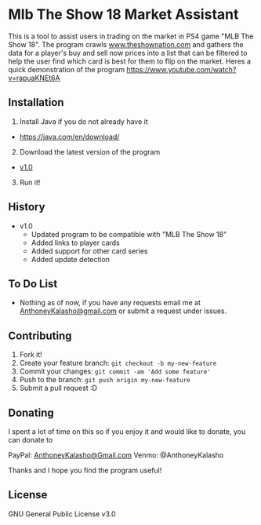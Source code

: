 # Mlb The Show 18 Market Assistant
This is a tool to assist users in trading on the market in PS4 game "MLB The Show 18". The program crawls www.theshownation.com and gathers the data for a player's buy and sell now prices into a list that can be filtered to help the user find which card is best for them to flip on the market. Heres a quick demonstration of the program https://www.youtube.com/watch?v=rapuaKNEt6A


## Installation

1. Install Java if you do not already have it
  * https://java.com/en/download/
2. Download the latest version of the program
  * [v1.0](https://sourceforge.net/projects/mlbtheshow18marketassistant/files/MLB%20The%20Show%2018%20Market%20Assistant%20v1.0.jar/download)
 
3. Run it!


## History
  * v1.0
    * Updated program to be compatible with "MLB The Show 18"
    * Added links to player cards
    * Added support for other card series
    * Added update detection
    

## To Do List
  * Nothing as of now, if you have any requests email me at AnthoneyKalasho@gmail.com or submit a request under issues.

## Contributing

1. Fork it!
2. Create your feature branch: `git checkout -b my-new-feature`
3. Commit your changes: `git commit -am 'Add some feature'`
4. Push to the branch: `git push origin my-new-feature`
5. Submit a pull request :D


## Donating
I spent a lot of time on this so if you enjoy it and would like to donate, you can donate to

PayPal: AnthoneyKalasho@Gmail.com
Venmo: @AnthoneyKalasho

Thanks and I hope you find the program useful!

## License

GNU General Public License v3.0
